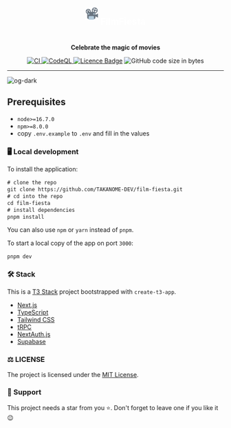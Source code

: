 <div align="center">
  <h2 style="display:flex;justify-content:center;color:white;">
    <img src="./public/film-fiesta.png" alt="FilmFiesta Logo" width="30px" height="30px" />
    <p style="margin-left:5px;">FilmFiesta</p>
  </h2>
  <strong>Celebrate the magic of movies</strong>
</div>
<p align="center">
  <a href="https://github.com/takanome-dev/film-fiesta/actions/workflows/ci.yml">
    <img src="https://github.com/takanome-dev/film-fiesta/actions/workflows/ci.yml/badge.svg" alt="CI" style="max-width: 100%;" />
  </a>
  <a href="https://github.com/takanome-dev/film-fiesta/actions/workflows/codeql-analysis.yml">
    <img src="https://github.com/takanome-dev/film-fiesta/actions/workflows/codeql-analysis.yml/badge.svg" alt="CodeQL" style="max-width: 100%;" />
  </a>
  <a href="https://github.com/TAKANOME-DEV/film-fiesta"><img alt="Licence Badge" src="https://img.shields.io/github/license/TAKANOME-DEV/film-fiesta?color=%2330C151"></a>
  <img src="https://img.shields.io/github/languages/code-size/takanome-dev/film-fiesta" alt="GitHub code size in bytes" />

</p>

---

![og-dark](https://user-images.githubusercontent.com/79809121/224662523-1206dd14-bcde-45d4-973d-7b4718a251ed.png)

## Prerequisites

- `node>=16.7.0`
- `npm>=8.0.0`
- copy `.env.example` to `.env` and fill in the values

### 🖥️ Local development

To install the application:

```shell
# clone the repo
git clone https://github.com/TAKANOME-DEV/film-fiesta.git
# cd into the repo
cd film-fiesta
# install dependencies
pnpm install
```

You can also use `npm` or `yarn` instead of `pnpm`.

To start a local copy of the app on port `3000`:

```shell
pnpm dev
```

### 🛠 Stack

This is a [T3 Stack](https://create.t3.gg/) project bootstrapped with `create-t3-app`.

- [Next.js](https://nextjs.org/)
- [TypeScript](https://www.typescriptlang.org/)
- [Tailwind CSS](https://tailwindcss.com/)
- [tRPC](https://trpc.io/)
- [NextAuth.js](https://next-auth.js.org/)
- [Supabase](https://supabase.io/)

### :balance_scale: LICENSE

The project is licensed under the [MIT License](LICENSE).

### :pray: Support

This project needs a star from you ⭐. Don't forget to leave one if you like it :wink:
